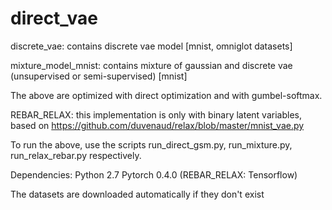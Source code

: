# direct_vae



discrete_vae: contains discrete vae model [mnist, omniglot datasets]

mixture_model_mnist: contains mixture of gaussian and discrete vae (unsupervised or semi-supervised) [mnist]

The above are optimized with direct optimization and with gumbel-softmax.

REBAR_RELAX: this implementation is only with binary latent variables, based on https://github.com/duvenaud/relax/blob/master/mnist_vae.py

To run the above, use the scripts run_direct_gsm.py, run_mixture.py, run_relax_rebar.py respectively.

Dependencies:
Python 2.7
Pytorch 0.4.0
(REBAR_RELAX: Tensorflow)

The datasets are downloaded automatically if they don't exist
